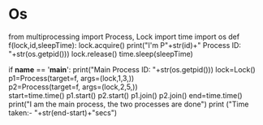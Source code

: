 # Os
from multiprocessing import Process, Lock
import time
import os
def f(lock,id,sleepTime):
    lock.acquire()
    print("I'm P"+str(id)+" Process ID: "+str(os.getpid()))
    lock.release()
    time.sleep(sleepTime)   

if __name__ == '__main__':
    print("Main Process ID: "+str(os.getpid()))
    lock=Lock()
    p1=Process(target=f, args=(lock,1,3,))   
    p2=Process(target=f, args=(lock,2,5,))   
    start=time.time()
    p1.start()
    p2.start()
    p1.join()
    p2.join()
    end=time.time()
    print("I am the main process, the two processes are done")
    print ("Time taken:- "+str(end-start)+"secs")   
